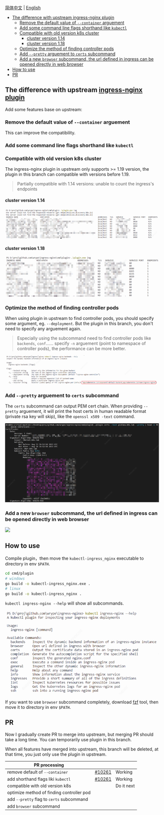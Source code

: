 [简体中文](./README.md) | [English](./README_EN.md)

- [The difference with upstream ingress-nginx plugin](#the-difference-with-upstream-ingress-nginx-plugin)
  - [Remove the default value of `--container` arguement](#remove-the-default-value-of---container-arguement)
  - [Add some command line flags shorthand like `kubectl`](#add-some-command-line-flags-shorthand-like-kubectl)
  - [Compatible with old version k8s cluster](#compatible-with-old-version-k8s-cluster)
    - [cluster version 1.14](#cluster-version-114)
    - [cluster version 1.18](#cluster-version-118)
  - [Optimize the method of finding controller pods](#optimize-the-method-of-finding-controller-pods)
  - [Add `--pretty` arguement to `certs` subcommand](#add---pretty-arguement-to-certs-subcommand)
  - [Add a new `browser` subcommand, the url defined in ingress can be opened directly in web browser](#add-a-new-browser-subcommand-the-url-defined-in-ingress-can-be-opened-directly-in-web-browser)
- [How to use](#how-to-use)
- [PR](#pr)

## The difference with upstream [ingress-nginx plugin](https://github.com/kubernetes/ingress-nginx/tree/main/cmd/plugin)

Add some features base on upstream:

### Remove the default value of `--container` arguement

This can improve the compatibility.

### Add some command line flags shorthand like `kubectl`

### Compatible with old version k8s cluster

The ingress-nginx plugin in upstream only supports >= 1.19 version, the plugin in this branch can compatible with versions before 1.19.

> Partially compatible with 1.14 versions: unable to count the ingress's endpoints

#### cluster version 1.14

![](pics/Snipaste_2023-08-14_08-20-08.png)

#### cluster version 1.18

![](pics/Snipaste_2023-08-14_08-24-06.png)

### Optimize the method of finding controller pods

When using plugin in upstream to find controller pods, you should specify some argument, eg. `--deployment`.
But the plugin in this branch, you don't need to specify any arguement again.

> Especially using the subcommand need to find controller pods like `backends`, `conf`…… specify `-n` arguement (point to namespace of controller pods), the performance can be more better.

![](pics/Snipaste_2023-08-13_23-35-57.png)

### Add `--pretty` arguement to `certs` subcommand

The `certs` subcommand can output PEM cert chain. When providing `--pretty` arguement, it will print the host certs in human readable format (private rsa key will skip), like the `openssl x509 -text` command.

![](pics/Snipaste_2023-08-14_01-11-41.png)

### Add a new `browser` subcommand, the url defined in ingress can be opened directly in web browser

![](pics/ingress-nginx-1691943346342.gif)

## How to use

Compile plugin，then move the `kubectl-ingress_nginx` executable to directory in env `$PATH`.

```bash
cd cmd/plugin
# windows
go build -o kubectl-ingress_nginx.exe .
# linux
go build -o kubectl-ingress_nginx .
```

`kubectl ingress-nginx --help` will show all subcommands.

![](pics/Snipaste_2023-08-13_23-15-31.png)

If you want to use `browser` subcommand completely, download [fzf](https://github.com/junegunn/fzf/releases) tool, then move it to directory in env `$PATH`.

## PR

Now I gradually create PR to merge into upstream, but merging PR should take a long time. You can temporarily use plugin in this branch.

When all features have merged into upstream, this branch will be deleted, at that time, you just only use the plugin in upstream.

| PR processing                             |                                                                  |            |
| ----------------------------------------- | ---------------------------------------------------------------- | ---------- |
| remove default of `--container`           | [#10261](https://github.com/kubernetes/ingress-nginx/pull/10261) | Working    |
| add shorthand flags liki `kubectl`        | [#10261](https://github.com/kubernetes/ingress-nginx/pull/10261) | Working    |
| compatible with old version k8s           |                                                                  | Do it next |
| optimize method of finding controller pod |                                                                  |            |
| add `--pretty` flag to `certs` subcommand |                                                                  |            |
| add `browser` subcommand                  |                                                                  |            |
